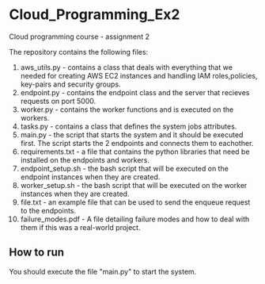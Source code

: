 # Cloud_Programming_Ex2
Cloud programming course - assignment 2

The repository contains the following files:
1. aws_utils.py - contains a class that deals with everything that we needed for creating AWS EC2 instances and handling IAM roles,policies, key-pairs and security groups.
2. endpoint.py - contains the endpoint class and the server that recieves requests on port 5000.
3. worker.py - contains the worker functions and is executed on the workers.
4. tasks.py - contains a class that defines the system jobs attributes.
5. main.py - the script that starts the system and it should be executed first. The script starts the 2 endpoints and connects them to eachother.
6. requirements.txt - a file that contains the python libraries that need be installed on the endpoints and workers.
7. endpoint_setup.sh - the bash script that will be executed on the endpoint instances when they are created.
8. worker_setup.sh - the bash script that will be executed on the worker instances when they are created.
9. file.txt - an example file that can be used to send the enqueue request to the endpoints.
10. failure_modes.pdf - A file detailing failure modes and how to deal with them if this was a real-world project.

## How to run
You should execute the file "main.py" to start the system.

